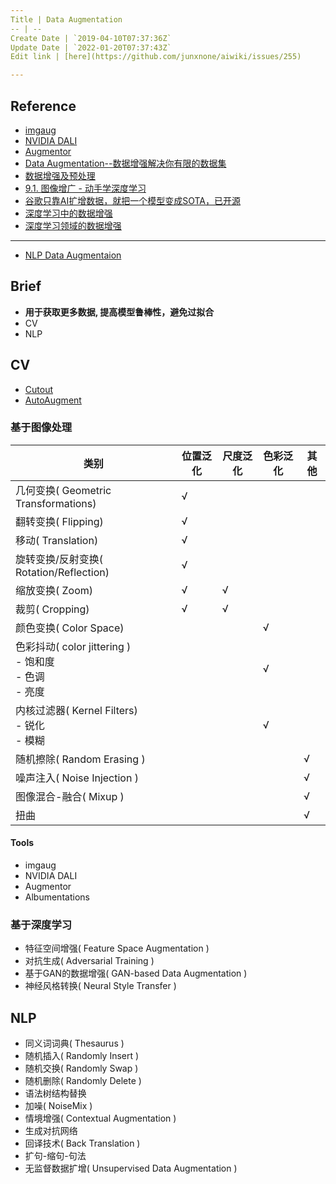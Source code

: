 ```yaml
---
Title | Data Augmentation
-- | --
Create Date | `2019-04-10T07:37:36Z`
Update Date | `2022-01-20T07:37:43Z`
Edit link | [here](https://github.com/junxnone/aiwiki/issues/255)

---
```


## Reference

- [imgaug](https://github.com/aleju/imgaug)
- [NVIDIA DALI](https://docs.nvidia.com/deeplearning/sdk/dali-developer-guide/docs/quickstart.html)
- [Augmentor](https://augmentor.readthedocs.io/en/master/)
- [Data Augmentation--数据增强解决你有限的数据集](https://blog.csdn.net/u010801994/article/details/81914716) 
- [数据增强及预处理](https://blog.csdn.net/mzpmzk/article/details/80039481)
- [9.1. 图像增广 - 动手学深度学习](https://zh.d2l.ai/chapter_computer-vision/image-augmentation.html)
- [谷歌只靠AI扩增数据，就把一个模型变成SOTA，已开源](https://www.jiqizhixin.com/articles/2019-06-28-3)
- [深度学习中的数据增强](https://blog.csdn.net/qq_29462849/article/details/83241797)
- [深度学习领域的数据增强](https://www.jiqizhixin.com/articles/2019-12-04-10)

---
- [NLP Data Augmentaion](https://github.com/quincyliang/nlp-data-augmentation)

## Brief

-  **用于获取更多数据, 提高模型鲁棒性，避免过拟合**
- CV
- NLP

## CV 
- [Cutout](/Data_Augmentation_Cutout)
- [AutoAugment](/AutoAugment)

### 基于图像处理

类别 | 位置泛化 | 尺度泛化 | 色彩泛化 | 其他
-- | -- | -- | -- | --
几何变换( Geometric Transformations) | √ | 
翻转变换( Flipping) | √ | 
移动( Translation) |  √ | 
旋转变换/反射变换( Rotation/Reflection) |  √ | 
缩放变换( Zoom) |  √ |  √ | 
裁剪( Cropping) |  √ |  √ | 
颜色变换( Color Space) | | | √ | 
色彩抖动( color jittering )<br>- 饱和度<br>- ⾊调<br>- 亮度 | | |  √ | 
内核过滤器( Kernel Filters) <br>- 锐化<br>- 模糊 | | |  √ | 
随机擦除( Random Erasing ) | | | |  √
噪声注入( Noise Injection ) | | | |  √
图像混合-融合( Mixup ) | | | |  √
扭曲 |  | | |  √

#### Tools
- imgaug
- NVIDIA DALI
- Augmentor
- Albumentations

### 基于深度学习

- 特征空间增强( Feature Space Augmentation )
- 对抗生成( Adversarial Training )
- 基于GAN的数据增强( GAN-based Data Augmentation )
- 神经风格转换( Neural Style Transfer )


## NLP

- 同义词词典( Thesaurus )
- 随机插入( Randomly Insert )
- 随机交换( Randomly Swap )
- 随机删除( Randomly Delete )
- 语法树结构替换
- 加噪( NoiseMix )
- 情境增强( Contextual Augmentation )
- 生成对抗网络
- 回译技术( Back Translation )
- 扩句-缩句-句法
- 无监督数据扩增( Unsupervised Data Augmentation )

